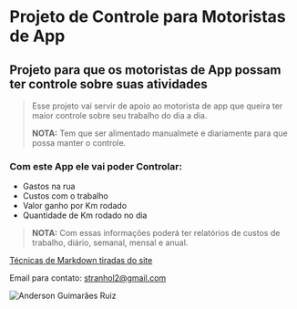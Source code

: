 # Projeto de Controle para **Motoristas de App**

## Projeto para que os motoristas de App possam ter controle sobre suas atividades

> Esse projeto vai servir de apoio ao motorista de app que queira ter maior controle sobre seu trabalho do dia a dia.
>
> **NOTA:** Tem que ser alimentado manualmete e diariamente para que possa manter o controle.


### Com este App ele vai poder Controlar:

 - Gastos na rua
 - Custos com o trabalho
 - Valor ganho por Km rodado
 - Quantidade de Km rodado no dia


> **NOTA:** Com essas informações poderá ter relatórios de custos de trabalho, diário, semanal, mensal e anual.



[Técnicas de Markdown tiradas do site](https://markdown.net.br/sintaxe-basica/)

Email para contato:
<stranhol2@gmail.com>

![Anderson Guimarães Ruiz]("[https://photos.google.com/photo/AF1QipPHFKa_KxsRIC7g6KZflEDoZderUkQoAtCj5J7u](https://photos.app.goo.gl/qateVyiTNA5pYVNZA)")
